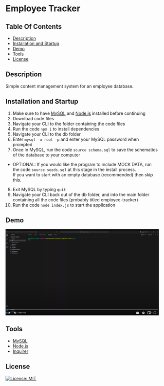 # Employee Tracker

## Table Of Contents
* [Description](#description)
* [Installation and Startup](#installation-and-startup)
* [Demo](#demo)
* [Tools](#tools)
* [License](#license)

## Description
Simple content management system for an employee database.

## Installation and Startup
1. Make sure to have [MySQL](https://www.mysql.com/) and [Node.js](https://nodejs.org/en) installed before continuing
2. Download code files
3. Navigate your CLI to the folder containing the code files
4. Run the code `npm i` to install dependencies
5. Navigate your CLI to the db folder
6. Enter `mysql -u root -p` and enter your MySQL password when prompted
7. Once in MySQL, run the code `source schema.sql` to save the schematics of the database to your computer
* OPTIONAL: If you would like the program to include MOCK DATA, run the code `source seeds.sql` at this stage in the install process. \
    If you want to start with an empty database (recommended) then skip this.
8. Exit MySQL by typing `quit`
9. Navigate your CLI back out of the db folder, and into the main folder containing all the code files (probably titled employee-tracker)
10. Run the code `node index.js` to start the application

## Demo
[![thumbnail of video walkthrough](./assets/vid-screenshot.png)](https://drive.google.com/file/d/1JmkqrxrU65N0q28psYhiM0kBGPIJuX9-/view?usp=sharing)

## Tools
* [MySQL](https://www.mysql.com/)
* [Node.js](https://nodejs.org/en)
* [Inquirer](https://www.npmjs.com/package/inquirer)


## License
[![License: MIT](https://img.shields.io/badge/License-MIT-yellow.svg)](https://opensource.org/licenses/MIT)